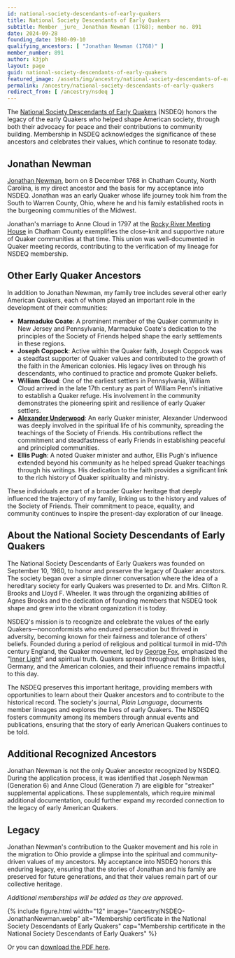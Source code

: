 ```yaml
---
id: national-society-descendants-of-early-quakers
title: National Society Descendants of Early Quakers
subtitle: Member _jure_ Jonathan Newman (1768); member no. 891
date: 2024-09-28
founding_date: 1980-09-10
qualifying_ancestors: [ "Jonathan Newman (1768)" ]
member_number: 891
author: k3jph
layout: page
guid: national-society-descendants-of-early-quakers
featured_image: /assets/img/ancestry/national-society-descendants-of-early-quakers.webp
permalink: /ancestry/national-society-descendants-of-early-quakers
redirect_from: [ /ancestry/nsdeq ]
---
```


The [National Society Descendants of Early Quakers](http://www.earlyquakers.org)
(NSDEQ) honors the legacy of the early Quakers who helped shape American
society, through both their advocacy for peace and their contributions to
community building. Membership in NSDEQ acknowledges the significance of these
ancestors and celebrates their values, which continue to resonate today.

## Jonathan Newman

[Jonathan Newman](https://www.wikitree.com/wiki/Newman-16493), born on 8 December
1768 in Chatham County, North Carolina, is my direct ancestor and the basis for
my acceptance into NSDEQ. Jonathan was an early Quaker whose life journey took
him from the South to Warren County, Ohio, where he and his family established
roots in the burgeoning communities of the Midwest.

Jonathan's marriage to Anne Cloud in 1797 at the [Rocky River Meeting
House](https://www.rockyriverfriendsmeeting.org/) in Chatham County exemplifies
the close-knit and supportive nature of Quaker communities at that time. This
union was well-documented in Quaker meeting records, contributing to the
verification of my lineage for NSDEQ membership.

## Other Early Quaker Ancestors

In addition to Jonathan Newman, my family tree includes several other early
American Quakers, each of whom played an important role in the development of
their communities:

- **Marmaduke Coate**: A prominent member of the Quaker community in New Jersey
  and Pennsylvania, Marmaduke Coate's dedication to the principles of the
  Society of Friends helped shape the early settlements in these regions.
- **Joseph Coppock**: Active within the Quaker faith, Joseph Coppock was a
  steadfast supporter of Quaker values and contributed to the growth of the
  faith in the American colonies. His legacy lives on through his descendants,
  who continued to practice and promote Quaker beliefs.
- **William Cloud**: One of the earliest settlers in Pennsylvania, William Cloud
  arrived in the late 17th century as part of William Penn's initiative to
  establish a Quaker refuge. His involvement in the community demonstrates the
  pioneering spirit and resilience of early Quaker settlers.
- **[Alexander Underwood](/ancestry/sdcc)**: An early Quaker minister, Alexander Underwood was
  deeply involved in the spiritual life of his community, spreading the
  teachings of the Society of Friends. His contributions reflect the commitment
  and steadfastness of early Friends in establishing peaceful and principled
  communities.
- **Ellis Pugh**: A noted Quaker minister and author, Ellis Pugh's influence
  extended beyond his community as he helped spread Quaker teachings through his
  writings. His dedication to the faith provides a significant link to the rich
  history of Quaker spirituality and ministry.

These individuals are part of a broader Quaker heritage that deeply influenced
the trajectory of my family, linking us to the history and values of the Society
of Friends. Their commitment to peace, equality, and community continues to
inspire the present-day exploration of our lineage.

## About the National Society Descendants of Early Quakers

The National Society Descendants of Early Quakers was founded on September 10,
1980, to honor and preserve the legacy of Quaker ancestors. The society began
over a simple dinner conversation where the idea of a hereditary society for
early Quakers was presented to Dr. and Mrs. Clifton R. Brooks and Lloyd F.
Wheeler. It was through the organizing abilities of Agnes Brooks and the
dedication of founding members that NSDEQ took shape and grew into the vibrant
organization it is today.

NSDEQ's mission is to recognize and celebrate the values of the early
Quakers—nonconformists who endured persecution but thrived in adversity,
becoming known for their fairness and tolerance of others' beliefs. Founded
during a period of religious and political turmoil in mid-17th century England,
the Quaker movement, led by [George
Fox](https://www.georgefox.edu/about/history/quakers.html), emphasized the
"[Inner Light](https://quaker.org/the-inner-light/)" and spiritual truth.
Quakers spread throughout the British Isles, Germany, and the American colonies,
and their influence remains impactful to this day.

The NSDEQ preserves this important heritage, providing members with
opportunities to learn about their Quaker ancestors and to contribute to the
historical record. The society's journal, *Plain Language*, documents member
lineages and explores the lives of early Quakers. The NSDEQ fosters community
among its members through annual events and publications, ensuring that the
story of early American Quakers continues to be told.

## Additional Recognized Ancestors

Jonathan Newman is not the only Quaker ancestor recognized by NSDEQ. During the
application process, it was identified that Joseph Newman (Generation 6) and
Anne Cloud (Generation 7) are eligible for "streaker" supplemental applications.
These supplementals, which require minimal additional documentation, could
further expand my recorded connection to the legacy of early American Quakers.

## Legacy

Jonathan Newman's contribution to the Quaker movement and his role in the
migration to Ohio provide a glimpse into the spiritual and community-driven
values of my ancestors. My acceptance into NSDEQ honors this enduring legacy,
ensuring that the stories of Jonathan and his family are preserved for future
generations, and that their values remain part of our collective heritage.

*Additional memberships will be added as they are approved.*

{% include figure.html width="12"
   image="/ancestry/NSDEQ-JonathanNewman.webp" 
   alt="Membership certificate in the National Society Descendants of Early Quakers"
   cap="Membership certificate in the National Society Descendants of Early Quakers" %}
   
Or you can [download the PDF here](/assets/docs/ancestry/NSDEQ-JonathanNewman.pdf).
